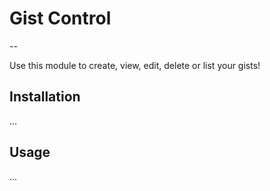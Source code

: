 # Gist Control
--

Use this module to create, view, edit, delete or list your gists!

## Installation
...

## Usage
...


